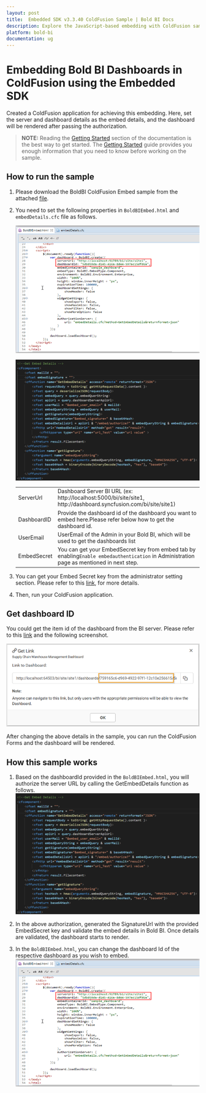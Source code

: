 ```yaml
---
layout: post
title:  Embedded SDK v3.3.40 ColdFusion Sample | Bold BI Docs
description: Explore the JavaScript-based embedding with ColdFusion sample application,which has been supported by Bold BI since v3.3.40.
platform: bold-bi
documentation: ug
---
```


# Embedding Bold BI Dashboards in ColdFusion using the Embedded SDK

Created a ColdFusion application for achieving this embedding. Here, set the server and dashboard details as the embed details, and the dashboard will be rendered after passing the authorization. 

> **NOTE:** Reading the [Getting Started](/embedded-bi/javascript-based/getting-started/) section of the documentation is the best way to get started. The [Getting Started](/embedded-bi/javascript-based/getting-started/) guide provides you enough information that you need to know before working on the sample.      

## How to run the sample

1. Please download the BoldBI ColdFusion Embed sample from the attached [file](https://onpremise-demo.boldbi.com/getting-started/coldfusion/sample.zip).    

2. You need to set the following properties in `BoldBIEmbed.html` and `embedDetails.cfc` file as follows.

    ![Embed Properties](/static/assets/embedded/javascript/sample/images/coldfusion-props.png#width=550px;height=410px)

    ![embed details](/static/assets/embedded/javascript/sample/images/embeddetailsColdfusion.png#width=550px;height=410px)
    <meta charset="utf-8"/>
    <table>
      <tbody>
        <tr>
            <td align="left">ServerUrl</td>
            <td align="left">Dashboard Server BI URL (ex: http://localhost:5000/bi/site/site1, http://dashboard.syncfusion.com/bi/site/site1)</td>
        </tr>   
        <tr>
          <td align="left">DashboardID</td>
            <td align="left">Provide the dashboard id of the dashboard you want to embed here.Please refer below how to get the dashboard id.</td>
        </tr>
        <tr>
            <td align="left">UserEmail</td>
            <td align="left">UserEmail of the Admin in your Bold BI, which will be used to get the dashboards list</td>
        </tr>
        <tr>
        <td align="left">EmbedSecret</td>
            <td align="left">You can get your EmbedSecret key from embed tab by enabling<code>Enable embedauthentication</code> in Administration page as mentioned in next step. </td>
        </tr>    
      </tbody>
    </table>


3. You can get your Embed Secret key from the administrator setting section. Please refer to this [link](/embedded-bi/site-administration/embed-settings/), for more details.  

4. Then, run your ColdFusion application.

## Get dashboard ID

You could get the item id of the dashboard from the BI server. Please refer to this [link](/embedded-bi/working-with-dashboards/share-dashboards/get-dashboard-link/#get-link) and the following screenshot.

![Get dashboard ID](/static/assets/embedded/javascript/sample/images/get-dashboard-id.png)

After changing the above details in the sample, you can run the ColdFusion Forms and the dashboard will be rendered.

## How this sample works
1. Based on the dashboardId provided in the `BoldBIEmbed.html`, you will authorize the server URL by calling the GetEmbedDetails function as follows.
  ![embed details](/static/assets/embedded/javascript/sample/images/embeddetailsColdfusion.png#width=550px;height=410px)

2. In the above authorization, generated the SignatureUrl with the provided EmbedSecret key and validate the embed details in Bold BI. Once details are validated, the dashboard starts to render.

3. In the `BoldBIEmbed.html`, you can change the dashboard Id of the respective dashboard as you wish to embed.
  ![Embed Properties](/static/assets/embedded/javascript/sample/images/coldfusion-props.png#width=550px;height=410px)